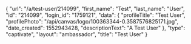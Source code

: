 {
    "url": "\/a\/test-user\/214099",
    "first_name": "Test",
    "last_name": "User",
    "id": "214099",
    "login_id": "1759121",
    "data": {
        "profileTitle": "Test User",
        "profilePhoto": "\/api\/canvas\/logo\/100363344-0.3587576825171.jpg",
        "date_created": 1552943428,
        "descriptionText": "A Test User"
    },
    "type": "captivate",
    "layout": "ambassador",
    "title": "Test User"
}